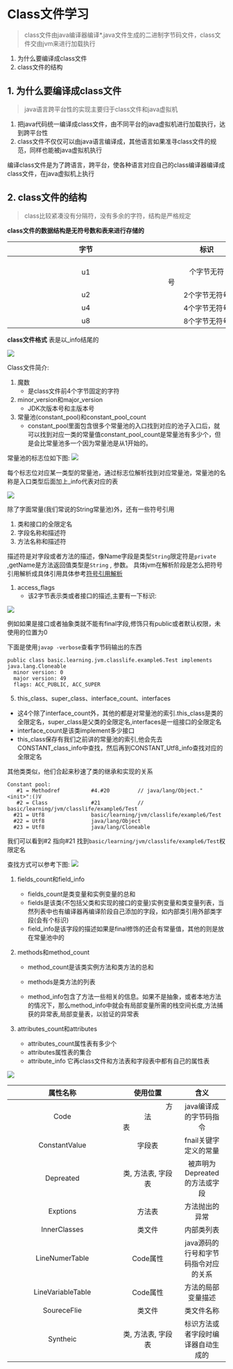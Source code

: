 # Class文件学习
> class文件由java编译器编译*.java文件生成的二进制字节码文件，class文件交由jvm来进行加载执行

1. 为什么要编译成class文件
2. class文件的结构

## 1. 为什么要编译成class文件
> java语言跨平台性的实现主要归于class文件和java虚拟机

1. 把java代码统一编译成class文件，由不同平台的java虚拟机进行加载执行，达到跨平台性
2. class文件不仅仅可以由java语言编译成，其他语言如果准寻class文件的规范，同样也能被java虚拟机执行

编译class文件是为了跨语言，跨平台，使各种语言对应自己的class编译器编译成class文件，在java虚拟机上执行


## 2. class文件的结构
> class比较紧凑没有分隔符，没有多余的字符，结构是严格规定

**class文件的数据结构是无符号数和表来进行存储的**

|字节|标识|
|:---:|:---:|
|&nbsp;&nbsp;&nbsp;&nbsp;&nbsp;&nbsp;&nbsp;&nbsp;&nbsp;&nbsp;&nbsp;&nbsp;&nbsp;&nbsp;&nbsp;&nbsp;&nbsp;&nbsp;&nbsp;&nbsp;&nbsp;&nbsp;&nbsp;&nbsp;&nbsp;&nbsp;&nbsp;&nbsp;&nbsp;&nbsp;&nbsp;&nbsp;&nbsp;&nbsp;&nbsp;&nbsp;&nbsp;&nbsp;u1&nbsp;&nbsp;&nbsp;&nbsp;&nbsp;&nbsp;&nbsp;&nbsp;&nbsp;&nbsp;&nbsp;&nbsp;&nbsp;&nbsp;&nbsp;&nbsp;&nbsp;&nbsp;&nbsp;&nbsp;&nbsp;&nbsp;&nbsp;&nbsp;&nbsp;&nbsp;&nbsp;&nbsp;&nbsp;&nbsp;&nbsp;&nbsp;&nbsp;&nbsp;&nbsp;&nbsp;&nbsp;&nbsp;|&nbsp;&nbsp;&nbsp;&nbsp;&nbsp;&nbsp;&nbsp;&nbsp;&nbsp;&nbsp;&nbsp;&nbsp;&nbsp;&nbsp;&nbsp;&nbsp;&nbsp;&nbsp;&nbsp;&nbsp;&nbsp;&nbsp;&nbsp;&nbsp;&nbsp;&nbsp;&nbsp;&nbsp;&nbsp;&nbsp;&nbsp;&nbsp;&nbsp;&nbsp;&nbsp;&nbsp;&nbsp;&nbsp;1个字节无符号&nbsp;&nbsp;&nbsp;&nbsp;&nbsp;&nbsp;&nbsp;&nbsp;&nbsp;&nbsp;&nbsp;&nbsp;&nbsp;&nbsp;&nbsp;&nbsp;&nbsp;&nbsp;&nbsp;&nbsp;&nbsp;&nbsp;&nbsp;&nbsp;&nbsp;&nbsp;&nbsp;&nbsp;&nbsp;&nbsp;&nbsp;&nbsp;&nbsp;&nbsp;&nbsp;&nbsp;&nbsp;&nbsp;|
|u2|2个字节无符号|
|u4|4个字节无符号|
|u8|8个字节无符号|

**class文件格式**
表是以_info结尾的

![](../images/class2.JPG)

Class文件简介:

1. 魔数
    + 是class文件前4个字节固定的字符
2. minor_version和major_version
    + JDK次版本号和主版本号
3. 常量池(constant_pool)和constant_pool_count
    + constant_pool里面包含很多个常量池的入口找到对应的池子入口后，就可以找到对应一类的常量值constant_pool_count是常量池有多少个，但是会比常量池多一个因为常量池是从1开始的。

常量池的标志位如下图:
![](../images/class4.JPG)

每个标志位对应某一类型的常量池，通过标志位解析找到对应常量池，常量池的名称是入口类型后面加上_info代表对应的表

![](../images/class3.jpg)

除了字面常量(我们常说的String常量池)外，还有一些符号引用

1. 类和接口的全限定名
2. 字段名称和描述符
3. 方法名称和描述符

描述符是对字段或者方法的描述，像Name字段是类型`String`限定符是`private` ,getName是方法返回值类型是`String` , 参数。
具体jvm在解析阶段是怎么把符号引用解析成具体引用具体参考[符号引用解析]()

1. access_flags
    + 该2字节表示类或者接口的描述,主要有一下标识:

![](../images/class6.JPG)

例如如果是接口或者抽象类就不能有final字段,修饰只有public或者默认权限，未使用的位置为0

下面是使用`javap -verbose`查看字节码输出的东西

```text
public class basic.learning.jvm.classlife.example6.Test implements java.lang.Cloneable
  minor version: 0
  major version: 49
  flags: ACC_PUBLIC, ACC_SUPER
```

5. this_class、super_class、interface_count、interfaces
- 这4个除了interface_count外，其他的都是对常量池的索引.this_class是类的全限定名，super_class是父类的全限定名,interfaces是一组接口的全限定名
- interface_count是该类implement多少接口
- this_class保存有我们之前讲的常量池的索引,他会先去CONSTANT_class_info中查找，然后再到CONSTANT_Utf8_info查找对应的全限定名
  
其他类类似，他们合起来秒速了类的继承和实现的关系

```text
Constant pool:
   #1 = Methodref          #4.#20         // java/lang/Object."<init>":()V
   #2 = Class              #21            // basic/learning/jvm/classlife/example6/Test
  #21 = Utf8               basic/learning/jvm/classlife/example6/Test
  #22 = Utf8               java/lang/Object
  #23 = Utf8               java/lang/Cloneable
```

我们可以看到#2 指向#21 找到`basic/learning/jvm/classlife/example6/Test`权限定名

查找方式可以参考下图:
![](../images/class7.jpg)

1. fields_count和field_info
  
    - fields_count是类变量和实例变量的总和
    - fields是该类(不包括父类和实现的接口的变量)实例变量和类变量列表，当然列表中也有编译器再编译阶段自己添加的字段，如内部类引用外部类字段(会有个标识)
    - field_info是该字段的描述如果是final修饰的还会有常量值，其他的则是放在常量池中的

1. methods和method_count
    - method_count是该类实例方法和类方法的总和

    - methods是类方法的列表

    - method_info包含了方法一些相关的信息。如果不是抽象，或者本地方法的情况下，那么method_info中就会有局部变量所需的栈空间长度,方法捕获的异常表,局部变量表，以验证的异常表

8. attributes_count和attributes
    - attributes_count属性表有多少个
    - attributes属性表的集合
    - attribute_info 它再class文件和方法表和字段表中都有自己的属性表

![](../images/class8.JPG)

|属性名称|使用位置|含义|
|:------:|:------:|:------:|
|&nbsp;&nbsp;&nbsp;&nbsp;&nbsp;&nbsp;&nbsp;&nbsp;&nbsp;&nbsp;&nbsp;&nbsp;&nbsp;&nbsp;&nbsp;&nbsp;&nbsp;&nbsp;&nbsp;&nbsp;&nbsp;&nbsp;&nbsp;Code&nbsp;&nbsp;&nbsp;&nbsp;&nbsp;&nbsp;&nbsp;&nbsp;&nbsp;&nbsp;&nbsp;&nbsp;&nbsp;&nbsp;&nbsp;&nbsp;&nbsp;&nbsp;&nbsp;&nbsp;&nbsp;&nbsp;&nbsp;|&nbsp;&nbsp;&nbsp;&nbsp;&nbsp;&nbsp;&nbsp;&nbsp;&nbsp;&nbsp;&nbsp;&nbsp;&nbsp;&nbsp;&nbsp;&nbsp;&nbsp;&nbsp;&nbsp;&nbsp;&nbsp;&nbsp;&nbsp;方法表&nbsp;&nbsp;&nbsp;&nbsp;&nbsp;&nbsp;&nbsp;&nbsp;&nbsp;&nbsp;&nbsp;&nbsp;&nbsp;&nbsp;&nbsp;&nbsp;&nbsp;&nbsp;&nbsp;&nbsp;&nbsp;&nbsp;&nbsp;|java编译成的字节码指令|
|ConstantValue|字段表|fnail关键字定义的常量|
|Depreated|类, 方法表, 字段表|被声明为Depreated的方法或字段|
|Exptions|方法表|方法抛出的异常|
|InnerClasses|类文件|内部类列表| 
|LineNumerTable|Code属性|java源码的行号和字节码指令对应的关系|
|LineVariableTable|Code属性|方法的局部变量描述|
|SoureceFlie|类文件|类文件名称|
|Syntheic|类, 方法表, 字段表|标识方法或者字段时编译器自动生成的|

























































